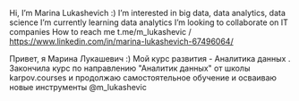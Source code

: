 Hi, I’m Marina Lukashevich :)
I’m interested in big data, data analytics, data science
I’m currently learning data analytics
I’m looking to collaborate on IT companies
How to reach me t.me/m_lukashevic / https://www.linkedin.com/in/marina-lukashevich-67496064/

Привет, я Марина Лукашевич :) Мой курс развития - Аналитика данных . Закончила курс по направлению "Аналитик данных" от школы karpov.courses и продолжаю самостоятельное обучение и осваиваю новые инструменты
@m_lukashevic
